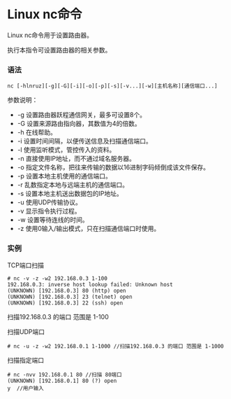 # Linux nc命令

Linux nc命令用于设置路由器。

执行本指令可设置路由器的相关参数。

### 语法

    nc [-hlnruz][-g][-G][-i][-o][-p][-s][-v...][-w][主机名称][通信端口...]

参数说明：

- -g   设置路由器跃程通信网关，最多可设置8个。
- -G   设置来源路由指向器，其数值为4的倍数。
- -h   在线帮助。
- -i   设置时间间隔，以便传送信息及扫描通信端口。
- -l   使用监听模式，管控传入的资料。
- -n   直接使用IP地址，而不通过域名服务器。
- -o   指定文件名称，把往来传输的数据以16进制字码倾倒成该文件保存。
- -p   设置本地主机使用的通信端口。
- -r   乱数指定本地与远端主机的通信端口。
- -s   设置本地主机送出数据包的IP地址。
- -u   使用UDP传输协议。
- -v   显示指令执行过程。
- -w   设置等待连线的时间。
- -z   使用0输入/输出模式，只在扫描通信端口时使用。

### 实例

TCP端口扫描

    # nc -v -z -w2 192.168.0.3 1-100 
    192.168.0.3: inverse host lookup failed: Unknown host
    (UNKNOWN) [192.168.0.3] 80 (http) open
    (UNKNOWN) [192.168.0.3] 23 (telnet) open
    (UNKNOWN) [192.168.0.3] 22 (ssh) open
    

扫描192.168.0.3 的端口 范围是 1-100

扫描UDP端口

    # nc -u -z -w2 192.168.0.1 1-1000 //扫描192.168.0.3 的端口 范围是 1-1000
    

扫描指定端口

    # nc -nvv 192.168.0.1 80 //扫描 80端口
    (UNKNOWN) [192.168.0.1] 80 (?) open
    y  //用户输入
    